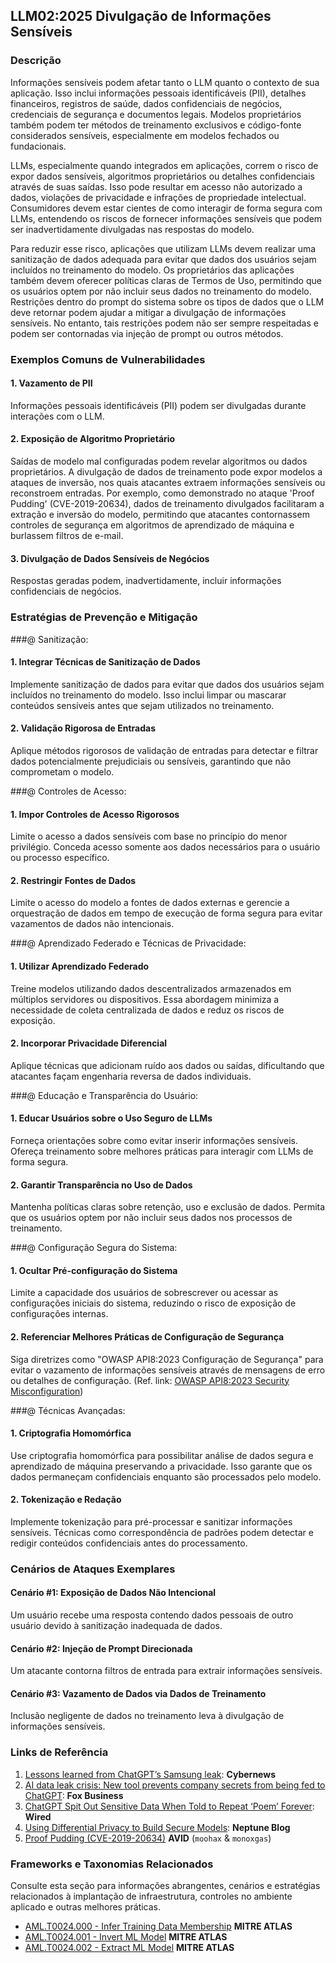 ## LLM02:2025 Divulgação de Informações Sensíveis

### Descrição

Informações sensíveis podem afetar tanto o LLM quanto o contexto de sua aplicação. Isso inclui informações pessoais identificáveis (PII), detalhes financeiros, registros de saúde, dados confidenciais de negócios, credenciais de segurança e documentos legais. Modelos proprietários também podem ter métodos de treinamento exclusivos e código-fonte considerados sensíveis, especialmente em modelos fechados ou fundacionais.

LLMs, especialmente quando integrados em aplicações, correm o risco de expor dados sensíveis, algoritmos proprietários ou detalhes confidenciais através de suas saídas. Isso pode resultar em acesso não autorizado a dados, violações de privacidade e infrações de propriedade intelectual. Consumidores devem estar cientes de como interagir de forma segura com LLMs, entendendo os riscos de fornecer informações sensíveis que podem ser inadvertidamente divulgadas nas respostas do modelo.

Para reduzir esse risco, aplicações que utilizam LLMs devem realizar uma sanitização de dados adequada para evitar que dados dos usuários sejam incluídos no treinamento do modelo. Os proprietários das aplicações também devem oferecer políticas claras de Termos de Uso, permitindo que os usuários optem por não incluir seus dados no treinamento do modelo. Restrições dentro do prompt do sistema sobre os tipos de dados que o LLM deve retornar podem ajudar a mitigar a divulgação de informações sensíveis. No entanto, tais restrições podem não ser sempre respeitadas e podem ser contornadas via injeção de prompt ou outros métodos.

### Exemplos Comuns de Vulnerabilidades

#### 1. Vazamento de PII
  Informações pessoais identificáveis (PII) podem ser divulgadas durante interações com o LLM.
#### 2. Exposição de Algoritmo Proprietário
  Saídas de modelo mal configuradas podem revelar algoritmos ou dados proprietários. A divulgação de dados de treinamento pode expor modelos a ataques de inversão, nos quais atacantes extraem informações sensíveis ou reconstroem entradas. Por exemplo, como demonstrado no ataque 'Proof Pudding' (CVE-2019-20634), dados de treinamento divulgados facilitaram a extração e inversão do modelo, permitindo que atacantes contornassem controles de segurança em algoritmos de aprendizado de máquina e burlassem filtros de e-mail.
#### 3. Divulgação de Dados Sensíveis de Negócios
  Respostas geradas podem, inadvertidamente, incluir informações confidenciais de negócios.

### Estratégias de Prevenção e Mitigação

###@ Sanitização:

#### 1. Integrar Técnicas de Sanitização de Dados
  Implemente sanitização de dados para evitar que dados dos usuários sejam incluídos no treinamento do modelo. Isso inclui limpar ou mascarar conteúdos sensíveis antes que sejam utilizados no treinamento.
#### 2. Validação Rigorosa de Entradas
  Aplique métodos rigorosos de validação de entradas para detectar e filtrar dados potencialmente prejudiciais ou sensíveis, garantindo que não comprometam o modelo.

###@ Controles de Acesso:

#### 1. Impor Controles de Acesso Rigorosos
  Limite o acesso a dados sensíveis com base no princípio do menor privilégio. Conceda acesso somente aos dados necessários para o usuário ou processo específico.
#### 2. Restringir Fontes de Dados
  Limite o acesso do modelo a fontes de dados externas e gerencie a orquestração de dados em tempo de execução de forma segura para evitar vazamentos de dados não intencionais.

###@ Aprendizado Federado e Técnicas de Privacidade:

#### 1. Utilizar Aprendizado Federado
  Treine modelos utilizando dados descentralizados armazenados em múltiplos servidores ou dispositivos. Essa abordagem minimiza a necessidade de coleta centralizada de dados e reduz os riscos de exposição.
#### 2. Incorporar Privacidade Diferencial
  Aplique técnicas que adicionam ruído aos dados ou saídas, dificultando que atacantes façam engenharia reversa de dados individuais.

###@ Educação e Transparência do Usuário:

#### 1. Educar Usuários sobre o Uso Seguro de LLMs
  Forneça orientações sobre como evitar inserir informações sensíveis. Ofereça treinamento sobre melhores práticas para interagir com LLMs de forma segura.
#### 2. Garantir Transparência no Uso de Dados
  Mantenha políticas claras sobre retenção, uso e exclusão de dados. Permita que os usuários optem por não incluir seus dados nos processos de treinamento.

###@ Configuração Segura do Sistema:

#### 1. Ocultar Pré-configuração do Sistema
  Limite a capacidade dos usuários de sobrescrever ou acessar as configurações iniciais do sistema, reduzindo o risco de exposição de configurações internas.
#### 2. Referenciar Melhores Práticas de Configuração de Segurança
  Siga diretrizes como "OWASP API8:2023 Configuração de Segurança" para evitar o vazamento de informações sensíveis através de mensagens de erro ou detalhes de configuração.
  (Ref. link: [OWASP API8:2023 Security Misconfiguration](https://owasp.org/API-Security/editions/2023/en/0xa8-security-misconfiguration/))

###@ Técnicas Avançadas:

#### 1. Criptografia Homomórfica
  Use criptografia homomórfica para possibilitar análise de dados segura e aprendizado de máquina preservando a privacidade. Isso garante que os dados permaneçam confidenciais enquanto são processados pelo modelo.
#### 2. Tokenização e Redação
  Implemente tokenização para pré-processar e sanitizar informações sensíveis. Técnicas como correspondência de padrões podem detectar e redigir conteúdos confidenciais antes do processamento.

### Cenários de Ataques Exemplares

#### Cenário #1: Exposição de Dados Não Intencional
  Um usuário recebe uma resposta contendo dados pessoais de outro usuário devido à sanitização inadequada de dados.
#### Cenário #2: Injeção de Prompt Direcionada
  Um atacante contorna filtros de entrada para extrair informações sensíveis.
#### Cenário #3: Vazamento de Dados via Dados de Treinamento
  Inclusão negligente de dados no treinamento leva à divulgação de informações sensíveis.

### Links de Referência

1. [Lessons learned from ChatGPT’s Samsung leak](https://cybernews.com/security/chatgpt-samsung-leak-explained-lessons/): **Cybernews**
2. [AI data leak crisis: New tool prevents company secrets from being fed to ChatGPT](https://www.foxbusiness.com/politics/ai-data-leak-crisis-prevent-company-secrets-chatgpt): **Fox Business**
3. [ChatGPT Spit Out Sensitive Data When Told to Repeat ‘Poem’ Forever](https://www.wired.com/story/chatgpt-poem-forever-security-roundup/): **Wired**
4. [Using Differential Privacy to Build Secure Models](https://neptune.ai/blog/using-differential-privacy-to-build-secure-models-tools-methods-best-practices): **Neptune Blog**
5. [Proof Pudding (CVE-2019-20634)](https://avidml.org/database/avid-2023-v009/) **AVID** (`moohax` & `monoxgas`)

### Frameworks e Taxonomias Relacionados

Consulte esta seção para informações abrangentes, cenários e estratégias relacionados à implantação de infraestrutura, controles no ambiente aplicado e outras melhores práticas.

- [AML.T0024.000 - Infer Training Data Membership](https://atlas.mitre.org/techniques/AML.T0024.000) **MITRE ATLAS**
- [AML.T0024.001 - Invert ML Model](https://atlas.mitre.org/techniques/AML.T0024.001) **MITRE ATLAS**
- [AML.T0024.002 - Extract ML Model](https://atlas.mitre.org/techniques/AML.T0024.002) **MITRE ATLAS**
